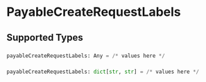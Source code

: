 # PayableCreateRequestLabels


## Supported Types

### 

```python
payableCreateRequestLabels: Any = /* values here */
```

### 

```python
payableCreateRequestLabels: dict[str, str] = /* values here */
```

